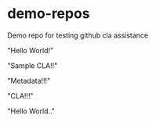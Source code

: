 # demo-repos
Demo repo for testing github cla assistance

"Hello World!"

"Sample CLA!!"

"Metadata!!!"

"CLA!!!"

"Hello World.."
